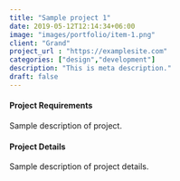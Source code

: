 ```yaml
---
title: "Sample project 1"
date: 2019-05-12T12:14:34+06:00
image: "images/portfolio/item-1.png"
client: "Grand"
project_url : "https://examplesite.com"
categories: ["design","development"]
description: "This is meta description."
draft: false
---
```


#### Project Requirements

Sample description of project.


#### Project Details

Sample description of project details.

